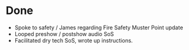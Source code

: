 # Done

- Spoke to safety / James regarding Fire Safety Muster Point update
- Looped preshow / postshow audio SoS
- Facilitated dry tech SoS, wrote up instructions.
